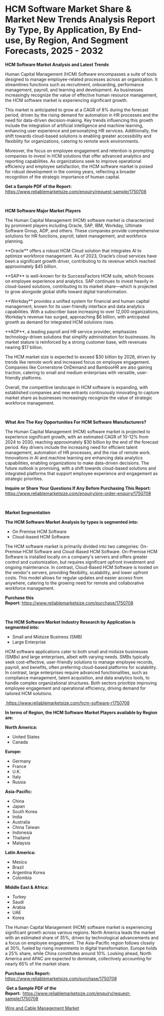 <p><h1>HCM Software Market Share & Market New Trends Analysis Report By Type, By Application, By End-use, By Region, And Segment Forecasts, 2025 - 2032</h1></p><p><strong>HCM Software Market Analysis and Latest Trends</strong></p>
<p><p>Human Capital Management (HCM) Software encompasses a suite of tools designed to manage employee-related processes across an organization. It streamlines functions such as recruitment, onboarding, performance management, payroll, and learning and development. As businesses increasingly recognize the value of effective human resource management, the HCM software market is experiencing significant growth.</p><p>This market is anticipated to grow at a CAGR of 8% during the forecast period, driven by the rising demand for automation in HR processes and the need for data-driven decision-making. Key trends influencing this growth include the integration of artificial intelligence and machine learning, enhancing user experience and personalizing HR services. Additionally, the shift towards cloud-based solutions is enabling greater accessibility and flexibility for organizations, catering to remote work environments. </p><p>Moreover, the focus on employee engagement and retention is prompting companies to invest in HCM solutions that offer advanced analytics and reporting capabilities. As organizations seek to improve operational efficiency and employee satisfaction, the HCM software market is poised for robust development in the coming years, reflecting a broader recognition of the strategic importance of human capital.</p></p>
<p><strong>Get a Sample PDF of the Report:&nbsp;</strong> <a href="https://www.reliablemarketsize.com/enquiry/request-sample/1750708?utm_campaign=3220&utm_medium=2&utm_source=Github&utm_content=ia&utm_term=09032025&utm_id=hcm-software">https://www.reliablemarketsize.com/enquiry/request-sample/1750708</a></p>
<p>&nbsp;</p>
<p><strong>HCM Software Major Market Players</strong></p>
<p><p>The Human Capital Management (HCM) software market is characterized by prominent players including Oracle, SAP, IBM, Workday, Ultimate Software Group, ADP, and others. These companies provide comprehensive solutions for HR functions, payroll, talent management, and workforce planning.</p><p>**Oracle** offers a robust HCM Cloud solution that integrates AI to optimize workforce management. As of 2023, Oracle’s cloud services have been a significant growth driver, contributing to its revenue which reached approximately $45 billion.</p><p>**SAP** is well-known for its SuccessFactors HCM suite, which focuses on employee experience and analytics. SAP continues to invest heavily in cloud-based solutions, contributing to its market share—which is projected to grow alongside global shifts toward digital transformation.</p><p>**Workday** provides a unified system for financial and human capital management, known for its user-friendly interface and data analytics capabilities. With a subscriber base increasing to over 12,000 organizations, Workday’s revenue has surged, approaching $6 billion, with anticipated growth as demand for integrated HCM solutions rises.</p><p>**ADP**, a leading payroll and HR service provider, emphasizes technology-driven solutions that simplify administration for businesses. Its market stature is reinforced by a strong customer base, with revenues nearing $17 billion.</p><p>The HCM market size is expected to exceed $30 billion by 2026, driven by trends like remote work and increased focus on employee engagement. Companies like Cornerstone OnDemand and BambooHR are also gaining traction, catering to small and medium enterprises with versatile, user-friendly platforms.</p><p>Overall, the competitive landscape in HCM software is expanding, with established companies and new entrants continuously innovating to capture market share as businesses increasingly recognize the value of strategic workforce management.</p></p>
<p>&nbsp;</p>
<p><strong>What Are The Key Opportunities For HCM Software Manufacturers?</strong></p>
<p><p>The Human Capital Management (HCM) software market is projected to experience significant growth, with an estimated CAGR of 10-12% from 2024 to 2030, reaching approximately $30 billion by the end of the forecast period. Key drivers include the increasing need for efficient talent management, automation of HR processes, and the rise of remote work. Innovations in AI and machine learning are enhancing data analytics capabilities, enabling organizations to make data-driven decisions. The future outlook is promising, with a shift towards cloud-based solutions and integrated platforms that support employee experience and engagement as strategic priorities.</p></p>
<p><strong>Inquire or Share Your Questions If Any Before Purchasing This Report:</strong> <a href="https://www.reliablemarketsize.com/enquiry/pre-order-enquiry/1750708?utm_campaign=3220&utm_medium=2&utm_source=Github&utm_content=ia&utm_term=09032025&utm_id=hcm-software">https://www.reliablemarketsize.com/enquiry/pre-order-enquiry/1750708</a></p>
<p>&nbsp;</p>
<p><strong>Market Segmentation</strong></p>
<p><strong>The HCM Software Market Analysis by types is segmented into:</strong></p>
<p><ul><li>On Premise HCM Software</li><li>Cloud-based HCM Software</li></ul></p>
<p><p>The HCM software market is primarily divided into two categories: On-Premise HCM Software and Cloud-Based HCM Software. On-Premise HCM Software is installed locally on a company's servers and offers greater control and customization, but requires significant upfront investment and ongoing maintenance. In contrast, Cloud-Based HCM Software is hosted on the vendor's servers, providing flexibility, scalability, and lower upfront costs. This model allows for regular updates and easier access from anywhere, catering to the growing need for remote and collaborative workforce management.</p></p>
<p><strong>Purchase this Report:&nbsp;</strong><a href="https://www.reliablemarketsize.com/purchase/1750708?utm_campaign=3220&utm_medium=2&utm_source=Github&utm_content=ia&utm_term=09032025&utm_id=hcm-software">https://www.reliablemarketsize.com/purchase/1750708</a></p>
<p>&nbsp;</p>
<p><strong>The HCM Software Market Industry Research by Application is segmented into:</strong></p>
<p><ul><li>Small and Midsize Business (SMB)</li><li>Large Enterprise</li></ul></p>
<p><p>HCM software applications cater to both small and midsize businesses (SMBs) and large enterprises, albeit with varying needs. SMBs typically seek cost-effective, user-friendly solutions to manage employee records, payroll, and benefits, often preferring cloud-based platforms for scalability. In contrast, large enterprises require advanced functionalities, such as compliance management, talent acquisition, and data analytics tools, to handle complex organizational structures. Both sectors prioritize improving employee engagement and operational efficiency, driving demand for tailored HCM solutions.</p></p>
<p><a href="https://www.reliablemarketsize.com/hcm-software-r1750708?utm_campaign=3220&utm_medium=2&utm_source=Github&utm_content=ia&utm_term=09032025&utm_id=hcm-software">&nbsp;https://www.reliablemarketsize.com/hcm-software-r1750708</a></p>
<p><strong>In terms of Region, the HCM Software Market Players available by Region are:</strong></p>
<p>
    <p> <strong> North America: </strong>
        <ul>
            <li>United States</li>
            <li>Canada</li>
        </ul>
        </p> 
    <p> <strong> Europe: </strong>
        <ul>
            <li>Germany</li>
            <li>France</li>
            <li>U.K.</li>
            <li>Italy</li>
            <li>Russia</li>
        </ul>
        </p> 
    <p> <strong> Asia-Pacific: </strong>
        <ul>
            <li>China</li>
            <li>Japan</li>
            <li>South Korea</li>
            <li>India</li>
            <li>Australia</li>
            <li>China Taiwan</li>
            <li>Indonesia</li>
            <li>Thailand</li>
            <li>Malaysia</li>
        </ul>
        </p> 
    <p> <strong> Latin America: </strong>
        <ul>
            <li>Mexico</li>
            <li>Brazil</li>
            <li>Argentina Korea</li>
            <li>Colombia</li>
        </ul>
        </p> 
    <p> <strong> Middle East & Africa: </strong>
        <ul>
            <li>Turkey</li>
            <li>Saudi</li>
            <li>Arabia</li>
            <li>UAE</li>
            <li>Korea</li>
        </ul>
    </p>
    </p>
<p><p>The Human Capital Management (HCM) software market is experiencing significant growth across various regions. North America leads the market with an estimated share of 35%, driven by technological advancements and a focus on employee engagement. The Asia-Pacific region follows closely at 30%, fueled by rising investments in digital transformation. Europe holds a 25% share, while China constitutes around 10%. Looking ahead, North America and APAC are expected to dominate, collectively accounting for nearly 65% of the market share.</p></p>
<p><strong>Purchase this Report: </strong><a href="https://www.reliablemarketsize.com/purchase/1750708?utm_campaign=3220&utm_medium=2&utm_source=Github&utm_content=ia&utm_term=09032025&utm_id=hcm-software">https://www.reliablemarketsize.com/purchase/1750708</a></p>
<p>&nbsp;<strong>Get a Sample PDF of the Report:&nbsp;&nbsp;</strong><a href="https://www.reliablemarketsize.com/enquiry/request-sample/1750708?utm_campaign=3220&utm_medium=2&utm_source=Github&utm_content=ia&utm_term=09032025&utm_id=hcm-software">https://www.reliablemarketsize.com/enquiry/request-sample/1750708</a></p>
<p><strong></strong></p>
<p><p><a href="https://github.com/samesdufloiw/Market-Research-Report-List-1/blob/main/wire-and-cable-management-market.md?utm_campaign=3220&utm_medium=2&utm_source=Github&utm_content=ia&utm_term=09032025&utm_id=hcm-software">Wire and Cable Management Market</a></p></p>